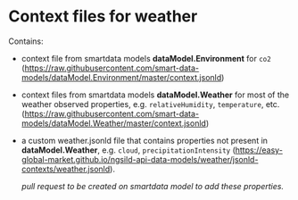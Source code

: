 # Context files for weather
Contains:
* context file from smartdata models **dataModel.Environment** for `co2` (https://raw.githubusercontent.com/smart-data-models/dataModel.Environment/master/context.jsonld)
* context files from smartdata models **dataModel.Weather** for most of the weather observed properties, e.g. `relativeHumidity`, `temperature`, etc. (https://raw.githubusercontent.com/smart-data-models/dataModel.Weather/master/context.jsonld)
* a custom weather.jsonld file that contains properties not present in **dataModel.Weather**, e.g. `cloud`, `precipitationIntensity` (https://easy-global-market.github.io/ngsild-api-data-models/weather/jsonld-contexts/weather.jsonld).

    *pull request to be created on smartdata model to add these properties.*
